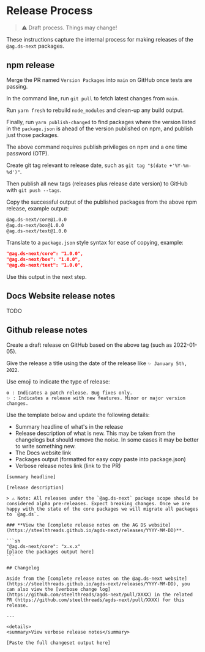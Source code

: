 # Release Process

> ⚠️ Draft process. Things may change!

These instructions capture the internal process for making releases of the `@ag.ds-next` packages.

## npm release

Merge the PR named `Version Packages` into `main` on GitHub once tests are passing.

In the command line, run `git pull` to fetch latest changes from `main`.

Run `yarn fresh` to rebuild `node_modules` and clean-up any build output.

Finally, run `yarn publish-changed` to find packages where the version listed in the `package.json` is ahead of the version published on npm, and publish just those packages.

The above command requires publish privileges on npm and a one time password (OTP).

Create git tag relevant to release date, such as `git tag "$(date +'%Y-%m-%d')"`.

Then publish all new tags (releases plus release date version) to GitHub with `git push --tags`.

Copy the successful output of the published packages from the above npm release, example output:

```sh
@ag.ds-next/core@1.0.0
@ag.ds-next/box@1.0.0
@ag.ds-next/text@1.0.0
```

Translate to a `package.json` style syntax for ease of copying, example:

```json
"@ag.ds-next/core": "1.0.0",
"@ag.ds-next/box": "1.0.0",
"@ag.ds-next/text": "1.0.0",
```

Use this output in the next step.

## Docs Website release notes

TODO

## Github release notes

Create a draft release on GitHub based on the above tag (such as 2022-01-05).

Give the release a title using the date of the release like `✨ January 5th, 2022`.

Use emoji to indicate the type of release:

```
⚙️ : Indicates a patch release. Bug fixes only.
✨ : Indicates a release with new features. Minor or major version changes.
```

Use the template below and update the following details:

- Summary headline of what's in the release
- Release description of what is new. This may be taken from the changelogs but should remove the noise. In some cases it may be better to write something new.
- The Docs website link
- Packages output (formatted for easy copy paste into package.json)
- Verbose release notes link (link to the PR)

````
[summary headline]

[release description]

> ⚠️ Note: All releases under the `@ag.ds-next` package scope should be considered alpha pre-releases. Expect breaking changes. Once we are happy with the state of the core packages we will migrate all packages to `@ag.ds`.

### **View the [complete release notes on the AG DS website](https://steelthreads.github.io/agds-next/releases/YYYY-MM-DD)**.

```sh
"@ag.ds-next/core": "x.x.x"
[place the packages output here]
```

## Changelog

Aside from the [complete release notes on the @ag.ds-next website](https://steelthreads.github.io/agds-next/releases/YYYY-MM-DD), you can also view the [verbose change log](https://github.com/steelthreads/agds-next/pull/XXXX) in the related PR (https://github.com/steelthreads/agds-next/pull/XXXX) for this release.

---

<details>
<summary>View verbose release notes</summary>

[Paste the full changeset output here]

````
